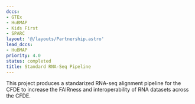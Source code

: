 ```yaml
---
dccs:
- GTEx
- HuBMAP
- Kids First
- SPARC
layout: '@/layouts/Partnership.astro'
lead_dccs:
- HuBMAP
priority: 4.0
status: completed
title: Standard RNA-Seq Pipeline
---
```

This project produces a standarized RNA-seq alignment pipeline for the CFDE to increase the FAIRness and interoperability of RNA datasets across the CFDE.